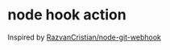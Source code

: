 # node hook action

Inspired by [RazvanCristian/node-git-webhook](https://github.com/RazvanCristian/node-git-webhook/blob/master/src/index.ts)